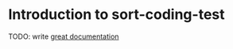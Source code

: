 # Introduction to sort-coding-test

TODO: write [great documentation](http://jacobian.org/writing/what-to-write/)
